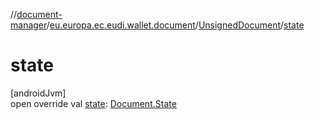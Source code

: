 //[document-manager](../../../index.md)/[eu.europa.ec.eudi.wallet.document](../index.md)/[UnsignedDocument](index.md)/[state](state.md)

# state

[androidJvm]\
open override val [state](state.md): [Document.State](../-document/-state/index.md)

